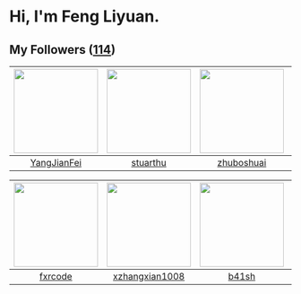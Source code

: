 # Hi, I'm Feng Liyuan.

## My Followers ([114](https://github.com/SunRunAway?tab=followers))

| <img src="https://avatars.githubusercontent.com/u/16703333?v=4" width="150" height="150" /> | <img src="https://avatars.githubusercontent.com/u/16526001?v=4" width="150" height="150" /> | <img src="https://avatars.githubusercontent.com/u/10694566?v=4" width="150" height="150" /> | <img src="https://avatars.githubusercontent.com/u/37468107?v=4" width="150" height="150" /> |
| :-----------------------------------------------------------------------------------------: | :-----------------------------------------------------------------------------------------: | :-----------------------------------------------------------------------------------------: | :-----------------------------------------------------------------------------------------: |
|                        [YangJianFei](https://github.com/YangJianFei)                        |                           [stuarthu](https://github.com/stuarthu)                           |                         [zhuboshuai](https://github.com/zhuboshuai)                         |                        [QueenieLLIU](https://github.com/QueenieLLIU)                        |

| <img src="https://avatars.githubusercontent.com/u/13307594?v=4" width="150" height="150" /> | <img src="https://avatars.githubusercontent.com/u/15918072?v=4" width="150" height="150" /> | <img src="https://avatars.githubusercontent.com/u/1070352?v=4" width="150" height="150" /> | <img src="https://avatars.githubusercontent.com/u/6133860?v=4" width="150" height="150" /> |
| :-----------------------------------------------------------------------------------------: | :-----------------------------------------------------------------------------------------: | :----------------------------------------------------------------------------------------: | :----------------------------------------------------------------------------------------: |
|                            [fxrcode](https://github.com/fxrcode)                            |                     [xzhangxian1008](https://github.com/xzhangxian1008)                     |                              [b41sh](https://github.com/b41sh)                             |                         [jianzhiyao](https://github.com/jianzhiyao)                        |